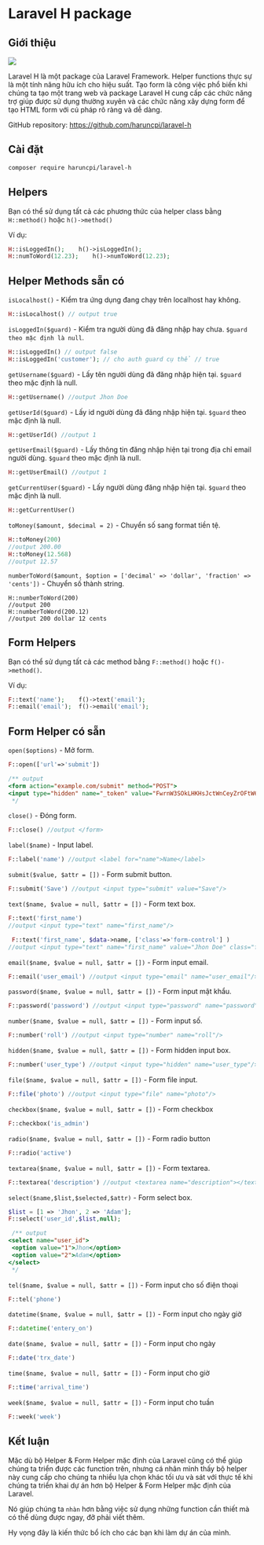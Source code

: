 # Laravel H package

## Giới thiệu

![](https://laravelarticle.com/filemanager/uploads/laravel-h.png)

Laravel H là một package của Laravel Framework. Helper functions thực sự là một tính năng hữu ích cho hiệu suất. Tạo form là công việc phổ biến khi chúng ta tạo một trang web và package Laravel H cung cấp các chức năng trợ giúp được sử dụng thường xuyên và các chức năng xây dựng form để tạo HTML form với cú pháp rõ ràng và dễ dàng.

GitHub repository: https://github.com/haruncpi/laravel-h

## Cài đặt
```sh
composer require haruncpi/laravel-h
```

## Helpers

Bạn có thể sử dụng tất cả các phương thức của helper class bằng `H::method()` hoặc `h()->method()`

Ví dụ:
```php
H::isLoggedIn();	h()->isLoggedIn();
H::numToWord(12.23);	h()->numToWord(12.23);
```

## Helper Methods sẵn có
`isLocalhost()` - Kiểm tra ứng dụng đang chạy trên localhost hay không.

```php
H::isLocalhost() // output true
```

`isLoggedIn($guard)` - Kiểm tra người dùng đã đăng nhập hay chưa. `$guard theo mặc định là null`.
```php
H::isLoggedIn() // output false
H::isLoggedIn('customer'); // cho auth guard cụ thể // true
 ```

`getUsername($guard)` - Lấy tên người dùng đã đăng nhập hiện tại. `$guard` theo mặc định là null.
```php
H::getUsername() //output Jhon Doe
 ```

`getUserId($guard)` - Lấy id người dùng đã đăng nhập hiện tại. `$guard` theo mặc định là null.
```php
H::getUserId() //output 1
```

`getUserEmail($guard)` - Lấy thông tin đăng nhập hiện tại trong địa chỉ email người dùng. `$guard` theo mặc định là null.
```php
H::getUserEmail() //output 1
```

`getCurrentUser($guard)` - Lấy người dùng đăng nhập hiện tại. `$guard` theo mặc định là null.
```php
H::getCurrentUser()
```

`toMoney($amount, $decimal = 2)` - Chuyển số sang format tiền tệ.
```php
H::toMoney(200)
//output 200.00
H::toMoney(12.568)
//output 12.57
```

`numberToWord($amount, $option = ['decimal' => 'dollar', 'fraction' => 'cents'])` - Chuyển số thành string.
```
H::numberToWord(200)
//output 200
H::numberToWord(200.12)
//output 200 dollar 12 cents
```

## Form Helpers
Bạn có thể sử dụng tất cả các method bằng `F::method()` hoặc `f()->method()`.

Ví dụ:
```php
F::text('name');	f()->text('email');
F::email('email');	f()->email('email');
```

## Form Helper có sẵn

`open($options)` - Mở form.

```php
F::open(['url'=>'submit'])

/** output  
<form action="example.com/submit" method="POST">
<input type="hidden" name="_token" value="FwrnW3SOkLHKHsJctWnCeyZrOFtW6UtSHRf5XGrv"/>
 */
``` 

`close()` - Đóng form.
```php
F::close() //output </form>
 ```

`label($name)` - Input label.
```php
F::label('name') //output <label for="name">Name</label>
```

`submit($value, $attr = [])` - Form submit button.
```php
F::submit('Save') //output <input type="submit" value="Save"/>
```

`text($name, $value = null, $attr = [])` - Form text box.
```php
F::text('first_name')
//output <input type="text" name="first_name"/>

 F::text('first_name', $data->name, ['class'=>'form-control'] )
//output <input type="text" name="first_name" value="Jhon Doe" class="form-control"/>
```

`email($name, $value = null, $attr = [])` - Form input email.
```php
F::email('user_email') //output <input type="email" name="user_email"/>
```

`password($name, $value = null, $attr = [])` - Form input mật khẩu.
```php
F::password('password') //output <input type="password" name="password"/>
```

`number($name, $value = null, $attr = [])` - Form input số.
```php
F::number('roll') //output <input type="number" name="roll"/>
```

`hidden($name, $value = null, $attr = [])` - Form hidden input box.
```php
F::number('user_type') //output <input type="hidden" name="user_type"/>
```

`file($name, $value = null, $attr = [])` - Form file input.
```php
F::file('photo') //output <input type="file" name="photo"/>
```

`checkbox($name, $value = null, $attr = [])` - Form checkbox
```php
F::checkbox('is_admin')
```

`radio($name, $value = null, $attr = [])` - Form radio button
```php
F::radio('active')
```

`textarea($name, $value = null, $attr = [])` - Form textarea.
```php
F::textarea('description') //output <textarea name="description"></textarea>
```

`select($name,$list,$selected,$attr)` - Form select box.
```php
$list = [1 => 'Jhon', 2 => 'Adam'];
F::select('user_id',$list,null);

 /** output 
<select name="user_id">
 <option value="1">Jhon</option>
 <option value="2">Adam</option>
</select>
 */
```

`tel($name, $value = null, $attr = [])` - Form input cho số điện thoại
```php
F::tel('phone')
```

`datetime($name, $value = null, $attr = [])` - Form input cho ngày giờ
```php
F::datetime('entery_on')
``` 

`date($name, $value = null, $attr = [])` - Form input cho ngày
```php
F::date('trx_date')
```

`time($name, $value = null, $attr = [])` - Form input cho giờ
```php
F::time('arrival_time')
``` 

`week($name, $value = null, $attr = [])` - Form input cho tuần
```php
F::week('week')
```

## Kết luận

Mặc dù bộ Helper & Form Helper mặc định của Laravel cũng có thể giúp chúng ta triển được các function trên, nhưng cá nhân mình thấy bộ helper này cung cấp cho chúng ta nhiều lựa chọn khác tối ưu và sát với thực tế khi chúng ta triển khai dự án hơn bộ Helper & Form Helper mặc định của Laravel. 

Nó giúp chúng ta `nhàn` hơn bằng việc sử dụng những function cần thiết mà có thể dùng được ngay, đỡ phải viết thêm.

Hy vọng đây là kiến thức bổ ích cho các bạn khi làm dự án của mình.
